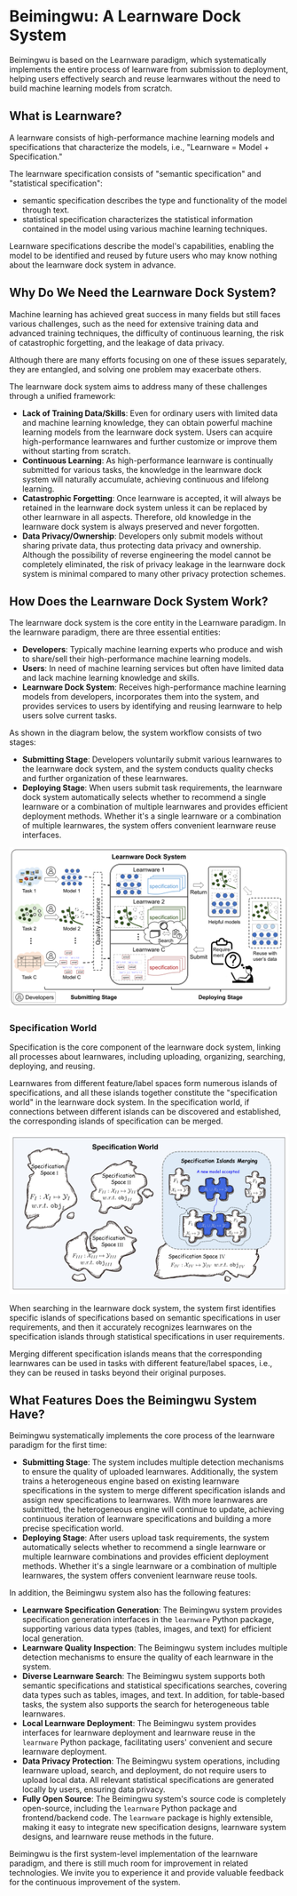 # Beimingwu: A Learnware Dock System

Beimingwu is based on the Learnware paradigm, which systematically implements the entire process of learnware from submission to deployment, helping users effectively search and reuse learnwares without the need to build machine learning models from scratch.

## What is Learnware?

A learnware consists of high-performance machine learning models and specifications that characterize the models, i.e., "Learnware = Model + Specification."

The learnware specification consists of "semantic specification" and "statistical specification":
- semantic specification describes the type and functionality of the model through text.
- statistical specification characterizes the statistical information contained in the model using various machine learning techniques.

Learnware specifications describe the model's capabilities, enabling the model to be identified and reused by future users who may know nothing about the learnware dock system in advance.

## Why Do We Need the Learnware Dock System?

Machine learning has achieved great success in many fields but still faces various challenges, such as the need for extensive training data and advanced training techniques, the difficulty of continuous learning, the risk of catastrophic forgetting, and the leakage of data privacy.

Although there are many efforts focusing on one of these issues separately, they are entangled, and solving one problem may exacerbate others.

The learnware dock system aims to address many of these challenges through a unified framework:
- **Lack of Training Data/Skills**: Even for ordinary users with limited data and machine learning knowledge, they can obtain powerful machine learning models from the learnware dock system. Users can acquire high-performance learnwares and further customize or improve them without starting from scratch.
- **Continuous Learning**: As high-performance learnware is continually submitted for various tasks, the knowledge in the learnware dock system will naturally accumulate, achieving continuous and lifelong learning.
- **Catastrophic Forgetting**: Once learnware is accepted, it will always be retained in the learnware dock system unless it can be replaced by other learnware in all aspects. Therefore, old knowledge in the learnware dock system is always preserved and never forgotten.
- **Data Privacy/Ownership**: Developers only submit models without sharing private data, thus protecting data privacy and ownership. Although the possibility of reverse engineering the model cannot be completely eliminated, the risk of privacy leakage in the learnware dock system is minimal compared to many other privacy protection schemes.

## How Does the Learnware Dock System Work?

The learnware dock system is the core entity in the Learnware paradigm. In the learnware paradigm, there are three essential entities:
- **Developers**: Typically machine learning experts who produce and wish to share/sell their high-performance machine learning models.
- **Users**: In need of machine learning services but often have limited data and lack machine learning knowledge and skills.
- **Learnware Dock System**: Receives high-performance machine learning models from developers, incorporates them into the system, and provides services to users by identifying and reusing learnware to help users solve current tasks.

As shown in the diagram below, the system workflow consists of two stages:

- **Submitting Stage**: Developers voluntarily submit various learnwares to the learnware dock system, and the system conducts quality checks and further organization of these learnwares.
- **Deploying Stage**: When users submit task requirements, the learnware dock system automatically selects whether to recommend a single learnware or a combination of multiple learnwares and provides efficient deployment methods. Whether it's a single learnware or a combination of multiple learnwares, the system offers convenient learnware reuse interfaces.

![Fig_design](.../../../../public/learnware_workflow.svg)

### Specification World

Specification is the core component of the learnware dock system, linking all processes about learnwares, including uploading, organizing, searching, deploying, and reusing.

Learnwares from different feature/label spaces form numerous islands of specifications, and all these islands together constitute the "specification world" in the learnware dock system. In the specification world, if connections between different islands can be discovered and established, the corresponding islands of specification can be merged.

![Fig_world](../../public/specification_world.jpg)

When searching in the learnware dock system, the system first identifies specific islands of specifications based on semantic specifications in user requirements, and then it accurately recognizes learnwares on the specification islands through statistical specifications in user requirements.

Merging different specification islands means that the corresponding learnwares can be used in tasks with different feature/label spaces, i.e., they can be reused in tasks beyond their original purposes.

## What Features Does the Beimingwu System Have?

Beimingwu systematically implements the core process of the learnware paradigm for the first time:

- **Submitting Stage**: The system includes multiple detection mechanisms to ensure the quality of uploaded learnwares. Additionally, the system trains a heterogeneous engine based on existing learnware specifications in the system to merge different specification islands and assign new specifications to learnwares. With more learnwares are submitted, the heterogeneous engine will continue to update, achieving continuous iteration of learnware specifications and building a more precise specification world.
- **Deploying Stage**: After users upload task requirements, the system automatically selects whether to recommend a single learnware or multiple learnware combinations and provides efficient deployment methods. Whether it's a single learnware or a combination of multiple learnwares, the system offers convenient learnware reuse tools.

In addition, the Beimingwu system also has the following features:

- **Learnware Specification Generation**: The Beimingwu system provides specification generation interfaces in the `learnware` Python package, supporting various data types (tables, images, and text) for efficient local generation.
- **Learnware Quality Inspection**: The Beimingwu system includes multiple detection mechanisms to ensure the quality of each learnware in the system.
- **Diverse Learnware Search**: The Beimingwu system supports both semantic specifications and statistical specifications searches, covering data types such as tables, images, and text. In addition, for table-based tasks, the system also supports the search for heterogeneous table learnwares.
- **Local Learnware Deployment**: The Beimingwu system provides interfaces for learnware deployment and learnware reuse in the `learnware` Python package, facilitating users' convenient and secure learnware deployment.
- **Data Privacy Protection**: The Beimingwu system operations, including learnware upload, search, and deployment, do not require users to upload local data. All relevant statistical specifications are generated locally by users, ensuring data privacy.
- **Fully Open Source**: The Beimingwu system's source code is completely open-source, including the `learnware` Python package and frontend/backend code. The `learnware` package is highly extensible, making it easy to integrate new specification designs, learnware system designs, and learnware reuse methods in the future.

Beimingwu is the first system-level implementation of the learnware paradigm, and there is still much room for improvement in related technologies. We invite you to experience it and provide valuable feedback for the continuous improvement of the system.
